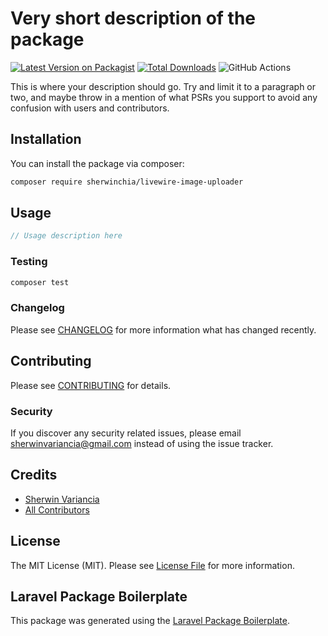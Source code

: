 # Very short description of the package

[![Latest Version on Packagist](https://img.shields.io/packagist/v/sherwinchia/livewire-image-uploader.svg?style=flat-square)](https://packagist.org/packages/sherwinchia/livewire-image-uploader)
[![Total Downloads](https://img.shields.io/packagist/dt/sherwinchia/livewire-image-uploader.svg?style=flat-square)](https://packagist.org/packages/sherwinchia/livewire-image-uploader)
![GitHub Actions](https://github.com/sherwinchia/livewire-image-uploader/actions/workflows/main.yml/badge.svg)

This is where your description should go. Try and limit it to a paragraph or two, and maybe throw in a mention of what PSRs you support to avoid any confusion with users and contributors.

## Installation

You can install the package via composer:

```bash
composer require sherwinchia/livewire-image-uploader
```

## Usage

```php
// Usage description here
```

### Testing

```bash
composer test
```

### Changelog

Please see [CHANGELOG](CHANGELOG.md) for more information what has changed recently.

## Contributing

Please see [CONTRIBUTING](CONTRIBUTING.md) for details.

### Security

If you discover any security related issues, please email sherwinvariancia@gmail.com instead of using the issue tracker.

## Credits

-   [Sherwin Variancia](https://github.com/sherwinchia)
-   [All Contributors](../../contributors)

## License

The MIT License (MIT). Please see [License File](LICENSE.md) for more information.

## Laravel Package Boilerplate

This package was generated using the [Laravel Package Boilerplate](https://laravelpackageboilerplate.com).
